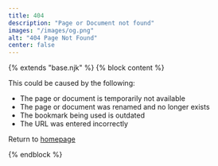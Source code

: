 ```yaml
---
title: 404
description: "Page or Document not found"
images: "/images/og.png"
alt: "404 Page Not Found"
center: false
---
```

{% extends "base.njk" %}
{% block content %}

This could be caused by the following:

- The page or document is temporarily not available
- The page or document was renamed and no longer exists
- The bookmark being used is outdated
- The URL was entered incorrectly

Return to [homepage](/ "Homepage")

{% endblock %}
